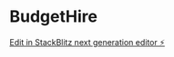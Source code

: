 # BudgetHire

[Edit in StackBlitz next generation editor ⚡️](https://stackblitz.com/~/github.com/Keyreh/BudgetHire)